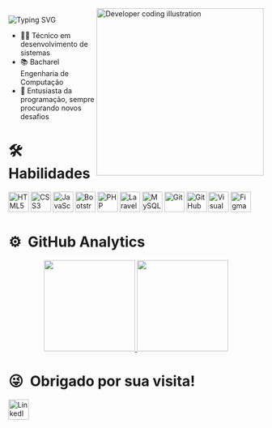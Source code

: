 <!-- Imagem ilustrativa à direita -->
<img align="right" height="330em" src="https://i.pinimg.com/originals/e8/f4/53/e8f453469a3ec97ecd354df465d73913.gif" alt="Developer coding illustration"/>

<div id="toc">
  <ul style="list-style: none;">
    <summary>
    <p align="left">
      <img src="https://readme-typing-svg.herokuapp.com?font=Fira+Code&size=24&pause=1000&color=F7F7F7&width=435&lines=Hi,+i'm+Gabriel+Yoshino;Desenvolvedor+Web" alt="Typing SVG" />
    </p>
    </summary>
  </ul>
</div>

- 👨‍🎓 Técnico em desenvolvimento de sistemas
- 📚 Bacharel Engenharia de Computação
- 💬 Entusiasta da programação, sempre procurando novos desafios


<div id="toc">
  <ul style="list-style: none;">
    <summary>
      <h1>🛠 &nbsp; Habilidades</h1>
    </summary>
  </ul>
</div>


<!-- Seção de Habilidades com Ícones SVG -->
<div align="left">
  <img src="https://cdn.jsdelivr.net/gh/devicons/devicon/icons/html5/html5-original.svg" height="40" alt="HTML5"/>
  <img src="https://cdn.jsdelivr.net/gh/devicons/devicon/icons/css3/css3-original.svg" height="40" alt="CSS3"/>
  <img src="https://cdn.jsdelivr.net/gh/devicons/devicon/icons/javascript/javascript-original.svg" height="40" alt="JavaScript"/>
  <img src="https://cdn.jsdelivr.net/gh/devicons/devicon/icons/bootstrap/bootstrap-original.svg" height="40" alt="Bootstrap"/>
  <img src="https://cdn.jsdelivr.net/gh/devicons/devicon/icons/php/php-original.svg" height="40" alt="PHP"/>
  <img src="https://cdn.jsdelivr.net/gh/devicons/devicon/icons/laravel/laravel-original.svg" height="40" alt="Laravel"/>
  <img src="https://cdn.jsdelivr.net/gh/devicons/devicon/icons/mysql/mysql-original.svg" height="40" alt="MySQL"/>
  <img src="https://cdn.jsdelivr.net/gh/devicons/devicon/icons/git/git-original.svg" height="40" alt="Git"/>
  <img src="https://cdn.jsdelivr.net/gh/devicons/devicon/icons/github/github-original.svg" height="40" alt="GitHub"/>
  <img src="https://cdn.jsdelivr.net/gh/devicons/devicon/icons/vscode/vscode-original.svg" height="40" alt="Visual Studio Code"/>
  <img src="https://cdn.jsdelivr.net/gh/devicons/devicon/icons/figma/figma-original.svg" height="40" alt="Figma"/>
</div>


<div id="toc">
  <ul style="list-style: none;">
    <summary>
      <h1>⚙️ &nbsp;GitHub Analytics</h1>
    </summary>
  </ul>
</div>

<p align="center">
  <a href="https://github.com/Gabrielhyds">
    <img height="180em" src="https://github-readme-stats-eight-theta.vercel.app/api?username=Gabrielhyds&show_icons=true&theme=vision-friendly-dark&include_all_commits=true&count_private=true"/>
    <img height="180em" src="https://github-readme-stats-eight-theta.vercel.app/api/top-langs/?username=Gabrielhyds&layout=compact&langs_count=8&theme=vision-friendly-dark"/>
  </a>
</p>




<div id="toc">
  <ul style="list-style: none;">
    <summary>
      <h1>😜 &nbsp;Obrigado por sua visita!</h1>
    </summary>
  </ul>
</div>

<p align="left">
  <a href="https://www.linkedin.com/in/gabriel-yoshino-bb1960217/" target="_blank">
    <img src="https://cdn.jsdelivr.net/gh/devicons/devicon/icons/linkedin/linkedin-original.svg" alt="LinkedIn" height="40" />
  </a>
</p>
